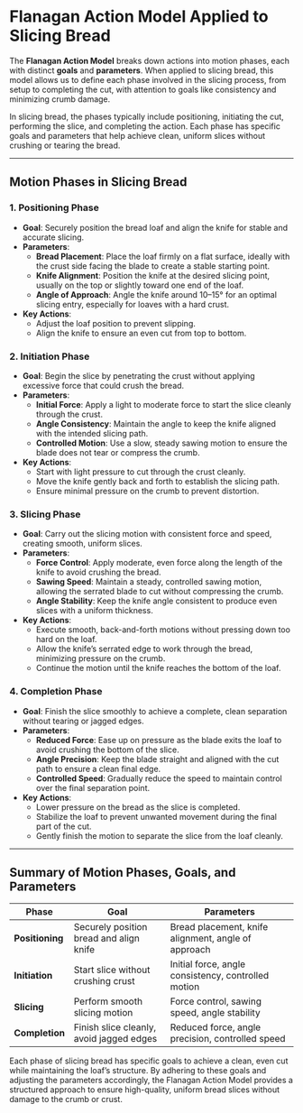 # Flanagan Action Model Applied to Slicing Bread

The **Flanagan Action Model** breaks down actions into motion phases, each with distinct **goals** and **parameters**. When applied to slicing bread, this model allows us to define each phase involved in the slicing process, from setup to completing the cut, with attention to goals like consistency and minimizing crumb damage. 

In slicing bread, the phases typically include positioning, initiating the cut, performing the slice, and completing the action. Each phase has specific goals and parameters that help achieve clean, uniform slices without crushing or tearing the bread.

---

## Motion Phases in Slicing Bread

### 1. **Positioning Phase**

   - **Goal**: Securely position the bread loaf and align the knife for stable and accurate slicing.
   - **Parameters**:
     - **Bread Placement**: Place the loaf firmly on a flat surface, ideally with the crust side facing the blade to create a stable starting point.
     - **Knife Alignment**: Position the knife at the desired slicing point, usually on the top or slightly toward one end of the loaf.
     - **Angle of Approach**: Angle the knife around 10–15° for an optimal slicing entry, especially for loaves with a hard crust.
   - **Key Actions**:
     - Adjust the loaf position to prevent slipping.
     - Align the knife to ensure an even cut from top to bottom.

### 2. **Initiation Phase**

   - **Goal**: Begin the slice by penetrating the crust without applying excessive force that could crush the bread.
   - **Parameters**:
     - **Initial Force**: Apply a light to moderate force to start the slice cleanly through the crust.
     - **Angle Consistency**: Maintain the angle to keep the knife aligned with the intended slicing path.
     - **Controlled Motion**: Use a slow, steady sawing motion to ensure the blade does not tear or compress the crumb.
   - **Key Actions**:
     - Start with light pressure to cut through the crust cleanly.
     - Move the knife gently back and forth to establish the slicing path.
     - Ensure minimal pressure on the crumb to prevent distortion.

### 3. **Slicing Phase**

   - **Goal**: Carry out the slicing motion with consistent force and speed, creating smooth, uniform slices.
   - **Parameters**:
     - **Force Control**: Apply moderate, even force along the length of the knife to avoid crushing the bread.
     - **Sawing Speed**: Maintain a steady, controlled sawing motion, allowing the serrated blade to cut without compressing the crumb.
     - **Angle Stability**: Keep the knife angle consistent to produce even slices with a uniform thickness.
   - **Key Actions**:
     - Execute smooth, back-and-forth motions without pressing down too hard on the loaf.
     - Allow the knife’s serrated edge to work through the bread, minimizing pressure on the crumb.
     - Continue the motion until the knife reaches the bottom of the loaf.

### 4. **Completion Phase**

   - **Goal**: Finish the slice smoothly to achieve a complete, clean separation without tearing or jagged edges.
   - **Parameters**:
     - **Reduced Force**: Ease up on pressure as the blade exits the loaf to avoid crushing the bottom of the slice.
     - **Angle Precision**: Keep the blade straight and aligned with the cut path to ensure a clean final edge.
     - **Controlled Speed**: Gradually reduce the speed to maintain control over the final separation point.
   - **Key Actions**:
     - Lower pressure on the bread as the slice is completed.
     - Stabilize the loaf to prevent unwanted movement during the final part of the cut.
     - Gently finish the motion to separate the slice from the loaf cleanly.

---

## Summary of Motion Phases, Goals, and Parameters

| Phase             | Goal                                       | Parameters                                                                                        |
|-------------------|--------------------------------------------|---------------------------------------------------------------------------------------------------|
| **Positioning**   | Securely position bread and align knife    | Bread placement, knife alignment, angle of approach                                               |
| **Initiation**    | Start slice without crushing crust         | Initial force, angle consistency, controlled motion                                               |
| **Slicing**       | Perform smooth slicing motion              | Force control, sawing speed, angle stability                                                      |
| **Completion**    | Finish slice cleanly, avoid jagged edges   | Reduced force, angle precision, controlled speed                                                  |

Each phase of slicing bread has specific goals to achieve a clean, even cut while maintaining the loaf’s structure. By adhering to these goals and adjusting the parameters accordingly, the Flanagan Action Model provides a structured approach to ensure high-quality, uniform bread slices without damage to the crumb or crust.
